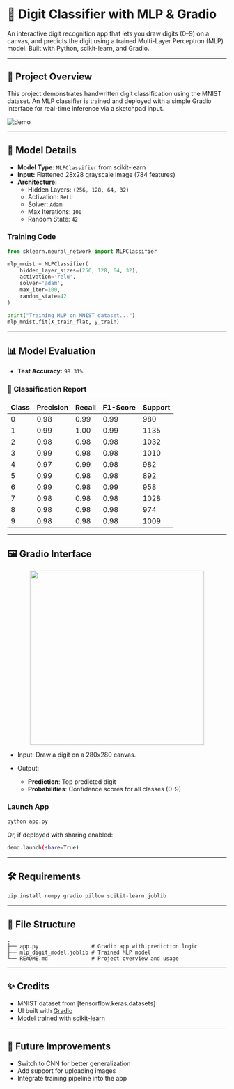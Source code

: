 # 🧠 Digit Classifier with MLP & Gradio

An interactive digit recognition app that lets you draw digits (0–9) on a canvas, and predicts the digit using a trained Multi-Layer Perceptron (MLP) model. Built with Python, scikit-learn, and Gradio.

---

## 📌 Project Overview

This project demonstrates handwritten digit classification using the MNIST dataset. An MLP classifier is trained and deployed with a simple Gradio interface for real-time inference via a sketchpad input.

![demo](https://github.com/user-attachments/assets/8b20a48f-c4ae-430f-9510-bd681958ea8a)

---

## 🧠 Model Details

- **Model Type:** `MLPClassifier` from scikit-learn
- **Input:** Flattened 28x28 grayscale image (784 features)
- **Architecture:**
  - Hidden Layers: `(256, 128, 64, 32)`
  - Activation: `ReLU`
  - Solver: `Adam`
  - Max Iterations: `100`
  - Random State: `42`

### Training Code

```python
from sklearn.neural_network import MLPClassifier

mlp_mnist = MLPClassifier(
    hidden_layer_sizes=(256, 128, 64, 32),
    activation='relu',
    solver='adam',
    max_iter=100,
    random_state=42
)

print("Training MLP on MNIST dataset...")
mlp_mnist.fit(X_train_flat, y_train)
````

---

## 📊 Model Evaluation

* **Test Accuracy:** `98.31%`

### 📄 Classification Report

| Class | Precision | Recall | F1-Score | Support |
| ----- | --------- | ------ | -------- | ------- |
| 0     | 0.98      | 0.99   | 0.99     | 980     |
| 1     | 0.99      | 1.00   | 0.99     | 1135    |
| 2     | 0.98      | 0.98   | 0.98     | 1032    |
| 3     | 0.99      | 0.98   | 0.98     | 1010    |
| 4     | 0.97      | 0.99   | 0.98     | 982     |
| 5     | 0.99      | 0.98   | 0.98     | 892     |
| 6     | 0.99      | 0.98   | 0.99     | 958     |
| 7     | 0.98      | 0.98   | 0.98     | 1028    |
| 8     | 0.98      | 0.98   | 0.98     | 974     |
| 9     | 0.98      | 0.98   | 0.98     | 1009    |

---

## 🖼️ Gradio Interface

<p align="center">
  <img src="https://user-images.githubusercontent.com/your-username/sketchpad-demo.gif" width="400">
</p>

* Input: Draw a digit on a 280x280 canvas.
* Output:

  * **Prediction**: Top predicted digit
  * **Probabilities**: Confidence scores for all classes (0–9)

### Launch App

```bash
python app.py
```

Or, if deployed with sharing enabled:

```bash
demo.launch(share=True)
```

---

## 🛠️ Requirements

```bash
pip install numpy gradio pillow scikit-learn joblib
```

---

## 📁 File Structure

```
.
├── app.py                 # Gradio app with prediction logic
├── mlp_digit_model.joblib # Trained MLP model
└── README.md              # Project overview and usage
```

---

## ✨ Credits

* MNIST dataset from \[tensorflow\.keras.datasets]
* UI built with [Gradio](https://gradio.app/)
* Model trained with [scikit-learn](https://scikit-learn.org)

---

## 📌 Future Improvements

* Switch to CNN for better generalization
* Add support for uploading images
* Integrate training pipeline into the app

```
